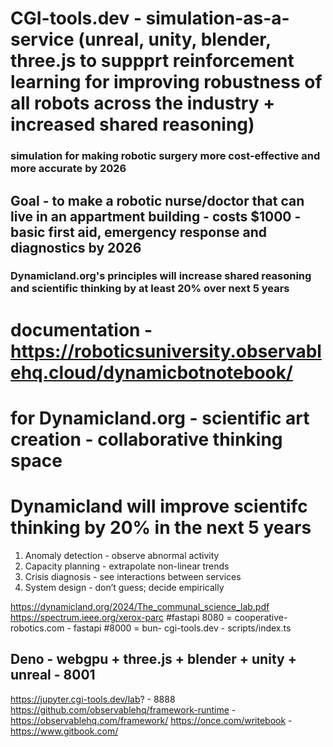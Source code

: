 # CGI-tools.dev - simulation-as-a-service (unreal, unity, blender, three.js to suppprt reinforcement learning for improving robustness of all robots across the industry + increased shared reasoning)

### simulation for making robotic surgery more cost-effective and more accurate by 2026


## Goal - to make a robotic nurse/doctor that can live in an appartment building - costs $1000 - basic first aid, emergency response and diagnostics by 2026

### Dynamicland.org's principles will increase shared reasoning and scientific thinking by at least 20% over next 5 years


# documentation - https://roboticsuniversity.observablehq.cloud/dynamicbotnotebook/

# for Dynamicland.org - scientific art creation - collaborative thinking space

# Dynamicland will improve scientifc thinking by 20% in the next 5 years

1. Anomaly detection - observe abnormal activity
2. Capacity planning - extrapolate non-linear trends
3. Crisis diagnosis - see interactions between services
4. System design - don’t guess; decide empirically

https://dynamicland.org/2024/The_communal_science_lab.pdf
https://spectrum.ieee.org/xerox-parc
#fastapi
8080 = cooperative-robotics.com - fastapi
#8000 = bun- cgi-tools.dev - scripts/index.ts 
## Deno - webgpu + three.js + blender + unity + unreal - 8001
https://jupyter.cgi-tools.dev/lab? - 8888
https://github.com/observablehq/framework-runtime - https://observablehq.com/framework/
https://once.com/writebook - https://www.gitbook.com/

